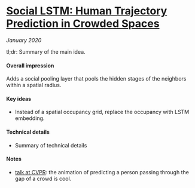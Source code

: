# [Social LSTM: Human Trajectory Prediction in Crowded Spaces](http://cvgl.stanford.edu/papers/CVPR16_Social_LSTM.pdf)

_January 2020_

tl;dr: Summary of the main idea.

#### Overall impression
Adds a social pooling layer that pools the hidden stages of the neighbors within a spatial radius.

#### Key ideas
- Instead of a spatial occupancy grid, replace the occupancy with LSTM embedding.

#### Technical details
- Summary of technical details

#### Notes
- [talk at CVPR](https://www.youtube.com/watch?v=q7LjIcKluK4): the animation of predicting a person passing through the gap of a crowd is cool.

